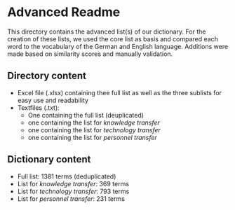 # Advanced Readme

This directory contains the advanced list(s) of our dictionary. For the creation of these lists, we used the core list as basis and compared each word to the vocabulary of the German and English language. Additions were made based on similarity scores and manually validation.

## Directory content
- Excel file (.xlsx) containing thee full list as well as the three sublists for easy use and readability
- Textfiles (.txt):
  + One containing the full list (deuplicated)
  + one containing the list for *knowledge transfer*
  + one containing the list for *technology transfer*
  + one containing the list for *personnel transfer*
 
## Dictionary content
- Full list: 1381 terms (deduplicated)
- List for *knowledge transfer*: 369 terms
- List for *technology transfer*: 793 terms
- List for *personnel transfer*: 231 terms
